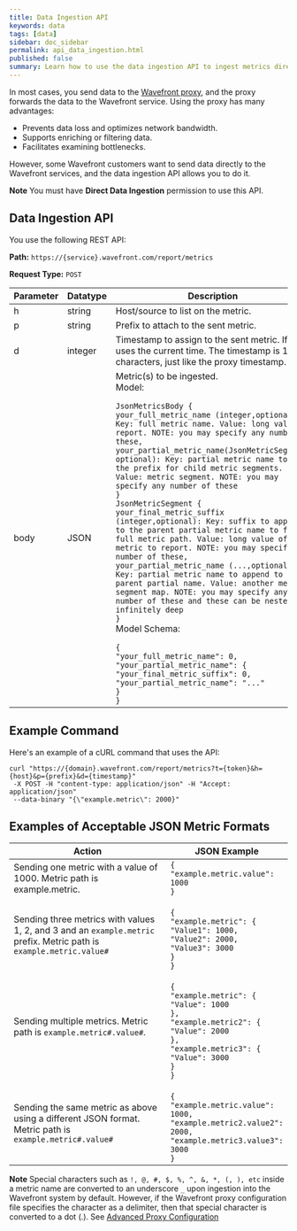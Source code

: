 ```yaml
---
title: Data Ingestion API
keywords: data
tags: [data]
sidebar: doc_sidebar
permalink: api_data_ingestion.html
published: false
summary: Learn how to use the data ingestion API to ingest metrics directly into the Wavefront service.
---
```


In most cases, you send data to the [Wavefront proxy](proxies.html), and the proxy forwards the data to the Wavefront service. Using the proxy has many advantages:
* Prevents data loss and optimizes network bandwidth.
* Supports enriching or filtering data.
* Facilitates examining bottlenecks.

However, some Wavefront customers want to send data directly to the Wavefront services, and the data ingestion API allows you to do it.

**Note** You must have **Direct Data Ingestion** permission to use this API.

## Data Ingestion API

You use the following REST API:

**Path:** `https://{service}.wavefront.com/report/metrics`

**Request Type:** `POST`

<table>
<tbody>
<thead>
<tr><th width="20%">Parameter</th><th width="20%">Datatype</th><th width="80%">Description</th></tr>
</thead>
<tr>
<td>h</td>
<td>string
</td>
<td>
Host/source to list on the metric.
</td>
</tr>
<tr>
<td>p</td>
<td>string
</td>
<td>Prefix to attach to the sent metric.
</td>
</tr>
<tr>
<td>d</td>
<td>integer
</td>
<td>
Timestamp to assign to the sent metric. If null, uses the current time. The timestamp is 13 characters, just like the proxy timestamp.
</td>
</tr>
<tr>
<td>body</td>
<td>JSON
</td>
<td>Metric(s) to be ingested.
<div>
Model:</div>
<code>
JsonMetricsBody {
your_full_metric_name (integer,optional): Key: full metric name. Value: long value to report. NOTE: you may specify any number of these,
your_partial_metric_name(JsonMetricSegment, optional): Key: partial metric name to be the prefix for child metric segments. Value: metric segment. NOTE: you may specify any number of these
}
JsonMetricSegment {
your_final_metric_suffix (integer,optional): Key: suffix to append to the parent partial metric name to form a full metric path. Value: long value of the metric to report. NOTE: you may specify any number of these,
your_partial_metric_name (...,optional): Key: partial metric name to append to the parent partial name. Value: another metric segment map. NOTE: you may specify any number of these and these can be nested infinitely deep
}
</code>
<div>Model Schema:</div>
<code>
{
"your_full_metric_name": 0,
"your_partial_metric_name": {
"your_final_metric_suffix": 0,
"your_partial_metric_name": "..."
}
}
</code>
</td>
</tr>
</tbody>
</table>

## Example Command

Here's an example of a cURL command that uses the API:
```
curl "https://{domain}.wavefront.com/report/metrics?t={token}&h={host}&p={prefix}&d={timestamp}"
 -X POST -H "content-type: application/json" -H "Accept: application/json"
 --data-binary "{\"example.metric\": 2000}"
```

## Examples of Acceptable JSON Metric Formats

<table>
<tbody>
<thead><tr><th width="65%">Action</th><th width="35%">JSON Example</th></tr></thead>
<tr><td>Sending one metric with a value of 1000. Metric path is example.metric.</td>
<td><code>{
"example.metric.value": 1000
}
</code>
</td>
</tr>
<tr>
<td>Sending three metrics with values 1, 2, and 3 and an <code>example.metric</code> prefix. Metric path is <code>example.metric.value#</code></td>
<td><code>
{
"example.metric": {
"Value1": 1000,
"Value2": 2000,
"Value3": 3000
}
}
</code>
</td>
</tr>
<tr>
<td>Sending multiple metrics. Metric path is <code>example.metric#.value#</code>.</td>
<td><code>
{
"example.metric": {
"Value": 1000
},
"example.metric2": {
"Value": 2000
},
"example.metric3": {
"Value": 3000
}
}
</code>
</td>
</tr>
<tr>
<td>Sending the same metric as above using a different JSON format. Metric path is <code>example.metric#.value#</code></td>
<td><code>
{
"example.metric.value": 1000,
"example.metric2.value2": 2000,
"example.metric3.value3": 3000
}
</code>
</td>
</tr>
</tbody>
</table>

**Note** Special characters such as `!, @, #, $, %, ^, &, *, (, ), etc` inside a metric name are converted to an underscore `_` upon ingestion into the Wavefront system by default. However, if the Wavefront proxy configuration file specifies the character as a delimiter, then that special character is converted to a dot (.). See [Advanced Proxy Configuration](proxies_configuring.html)
